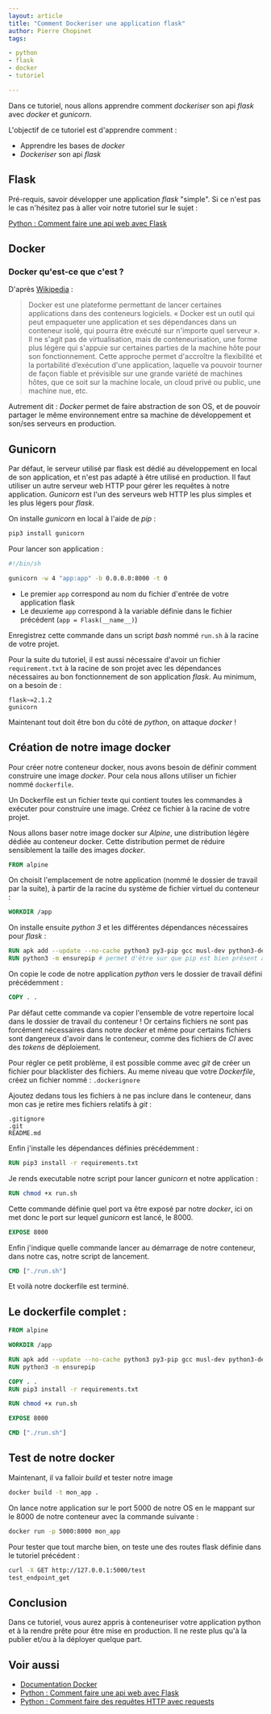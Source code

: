 ```yaml
---
layout: article
title: "Comment Dockeriser une application flask"
author: Pierre Chopinet
tags:

- python
- flask
- docker
- tutoriel

---
```


Dans ce tutoriel, nous allons apprendre comment _dockeriser_ son api _flask_
avec _docker_ et _gunicorn_.
<!--more-->

L'objectif de ce tutoriel est d'apprendre comment :

- Apprendre les bases de _docker_
- _Dockeriser_ son api _flask_

## Flask

Pré-requis, savoir développer une application _flask_ "simple". Si ce n'est pas le
cas n'hésitez pas à aller voir notre tutoriel sur le sujet :

[Python : Comment faire une api web avec Flask](https://blog.jaaj.dev/2021/04/20/Comment-faire-une-api-web-en-python.html)

## Docker

### Docker qu'est-ce que c'est ?

D'après [Wikipedia](https://fr.wikipedia.org/wiki/Docker_(logiciel)) :
> Docker est une plateforme permettant de lancer certaines applications dans des
> conteneurs logiciels. « Docker est un outil qui peut empaqueter une
> application
> et ses dépendances dans un conteneur isolé, qui pourra être exécuté sur
> n'importe quel serveur ». Il ne s'agit pas de virtualisation, mais de
> conteneurisation, une forme plus légère qui s'appuie sur certaines parties de
> la
> machine hôte pour son fonctionnement. Cette approche permet d'accroître la
> flexibilité et la portabilité d’exécution d'une application, laquelle va
> pouvoir
> tourner de façon fiable et prévisible sur une grande variété de machines
> hôtes,
> que ce soit sur la machine locale, un cloud privé ou public, une machine nue,
> etc.

Autrement dit : _Docker_ permet de faire abstraction de son OS, et de pouvoir
partager le même environnement entre sa machine de développement et son/ses
serveurs en production.

## Gunicorn

Par défaut, le serveur utilisé par flask est dédié au développement en local de
son application, et n'est pas adapté à être utilisé en production. Il faut
utiliser un autre serveur web HTTP pour gérer les requêtes à notre application.
_Gunicorn_ est l'un des serveurs web HTTP les plus simples et les plus légers pour
_flask_.

On installe _gunicorn_ en local à l'aide de _pip_ :
```bash
pip3 install gunicorn
```

Pour lancer son application :
```bash
#!/bin/sh

gunicorn -w 4 "app:app" -b 0.0.0.0:8000 -t 0
```

- Le premier `app` correspond au nom du fichier d'entrée de votre application
  flask
- Le deuxieme `app` correspond à la variable définie dans le fichier
  précédent (`app = Flask(__name__)`)

Enregistrez cette commande dans un script _bash_ nommé `run.sh` à la racine de
votre projet.

Pour la suite du tutoriel, il est aussi nécessaire d'avoir un fichier `requirement.txt` à la racine de son projet avec les dépendances nécessaires au bon fonctionnement de son application _flask_. Au minimum, on a besoin de :
```
flask~=2.1.2
gunicorn
```
Maintenant tout doit être bon du côté de _python_, on attaque _docker_ !

## Création de notre image docker

Pour créer notre conteneur docker, nous avons besoin de définir comment
construire une image _docker_. Pour cela nous allons utiliser un fichier
nommé `dockerfile`.

Un Dockerfile est un fichier texte qui contient toutes les commandes à exécuter
pour construire une image.
Créez ce fichier à la racine de votre projet.

Nous allons baser notre image docker sur _Alpine_, une distribution légère dédiée
au
conteneur docker. Cette distribution permet de réduire sensiblement la taille
des images _docker_.

```dockerfile
FROM alpine
```

On choisit l'emplacement de notre application (nommé le dossier de travail par
la suite), à partir de la racine du système de fichier virtuel du conteneur :

```dockerfile
WORKDIR /app
```

On installe ensuite _python 3_ et les différentes dépendances nécessaires pour
_flask_ :

```dockerfile
RUN apk add --update --no-cache python3 py3-pip gcc musl-dev python3-dev libffi-dev openssl-dev
RUN python3 -m ensurepip # permet d'être sur que pip est bien présent avec python
```

On copie le code de notre application _python_ vers le dossier de travail défini
précédemment :

```dockerfile
COPY . .
```

Par défaut cette commande va copier l'ensemble de votre repertoire local dans le
dossier de travail du conteneur ! Or certains fichiers ne sont pas forcément
nécessaires dans notre _docker_ et même pour certains fichiers sont dangereux
d'avoir dans le conteneur, comme des fichiers de _CI_ avec des _tokens_ de
déploiement.

Pour régler ce petit problème, il est possible comme avec _git_ de créer un
fichier pour blacklister des fichiers. Au meme niveau que votre _Dockerfile_,
créez un fichier nommé : `.dockerignore`

Ajoutez dedans tous les fichiers à ne pas inclure dans le conteneur, dans mon
cas je retire mes fichiers relatifs à _git_ :

```
.gitignore
.git
README.md
```

Enfin j'installe les dépendances définies précédemment :

```dockerfile
RUN pip3 install -r requirements.txt
```

Je rends executable notre script pour lancer _gunicorn_ et notre application :

```dockerfile
RUN chmod +x run.sh
```

Cette commande définie quel port va être exposé par notre _docker_, ici on met
donc le port sur lequel _gunicorn_ est lancé, le 8000.

```dockerfile
EXPOSE 8000
```

Enfin j'indique quelle commande lancer au démarrage de notre conteneur, dans
notre cas, notre script de lancement.

```dockerfile
CMD ["./run.sh"]
```

Et voilà notre dockerfile est terminé.

## Le dockerfile complet :

```dockerfile
FROM alpine

WORKDIR /app

RUN apk add --update --no-cache python3 py3-pip gcc musl-dev python3-dev libffi-dev openssl-dev
RUN python3 -m ensurepip

COPY . .
RUN pip3 install -r requirements.txt

RUN chmod +x run.sh

EXPOSE 8000

CMD ["./run.sh"]
```

## Test de notre docker

Maintenant, il va falloir _build_ et tester notre image

```bash
docker build -t mon_app .
```

On lance notre application sur le port 5000 de notre OS en le mappant sur le
8000 de notre conteneur avec la commande suivante :

```bash
docker run -p 5000:8000 mon_app
```

Pour tester que tout marche bien, on teste une des routes flask définie dans le
tutoriel précédent :

```bash
curl -X GET http://127.0.0.1:5000/test
test_endpoint_get
```

## Conclusion

Dans ce tutoriel, vous aurez appris à conteneuriser votre application python et
à
la rendre prête pour être mise en production. Il ne reste plus qu'à la publier
et/ou à la déployer quelque part.

## Voir aussi

- [Documentation Docker](https://docs.docker.com/get-started/)
- [Python : Comment faire une api web avec Flask](https://blog.jaaj.dev/2021/04/20/Comment-faire-une-api-web-en-python.html)
- [Python : Comment faire des requêtes HTTP avec requests](https://blog.jaaj.dev/2020/05/22/Comment-faire-des-requetes-http-en-python-avec-requests.html)
